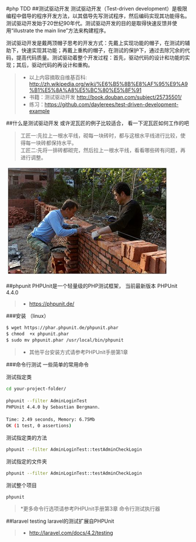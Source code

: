 #php TDD
##测试驱动开发
测试驱动开发（Test-driven development）是极限编程中倡导的程序开发方法，以其倡导先写测试程序，然后编码实现其功能得名。测试驱动开发始于20世纪90年代。测试驱动开发的目的是取得快速反馈并使用“illustrate the main line”方法来构建程序。

测试驱动开发是戴两顶帽子思考的开发方式：先戴上实现功能的帽子，在测试的辅助下，快速实现其功能；再戴上重构的帽子，在测试的保护下，通过去除冗余的代码，提高代码质量。测试驱动着整个开发过程：首先，驱动代码的设计和功能的实现；其后，驱动代码的再设计和重构。

> * 以上内容摘取自维基百科: http://zh.wikipedia.org/wiki/%E6%B5%8B%E8%AF%95%E9%A9%B1%E5%8A%A8%E5%BC%80%E5%8F%91
> * 书籍：测试驱动开发 http://book.douban.com/subject/25735501/
> * 练习：https://github.com/daylerees/test-driven-development-example


##什么是测试驱动开发
或许泥瓦匠的例子比较适合， 看一下泥瓦匠如何工作的吧

>工匠一:先拉上一根水平线，砌每一块砖时，都与这根水平线进行比较，使得每一块砖都保持水平。  
>工匠二:先将一排砖都砌完，然后拉上一根水平线，看看哪些砖有问题，再进行调整。  

![泥瓦匠](./images/wall-line.jpg)

##phpunit
PHPUnit是一个轻量级的PHP测试框架， 当前最新版本 PHPUnit 4.4.0
> * https://phpunit.de/

###安装 （linux）
```bash
$ wget https://phar.phpunit.de/phpunit.phar  
$ chmod  +x phpunit.phar  
$ sudo mv phpunit.phar /usr/local/bin/phpunit
```
> * 其他平台安装方式请参考PHPUnit手册第1章

###命令行测试
一些简单的常用命令

测试指定类
```bash
cd your-project-folder/

phpunit --filter AdminLoginTest
PHPUnit 4.4.0 by Sebastian Bergmann.

Time: 2.49 seconds, Memory: 6.75Mb
OK (1 test, 0 assertions)
```

测试指定类的方法
```bash
phpunit --filter AdminLoginTest::testAdminCheckLogin
```

测试指定的文件夹
```bash
phpunit --filter AdminLoginTest::testAdminCheckLogin
```

测试整个项目
```bash
phpunit
```
> *更多命令行选项请参考PHPUnit手册第3章 命令行测试执行器


##laravel testing
laravel的测试扩展自PHPUnit

> * http://laravel.com/docs/4.2/testing
